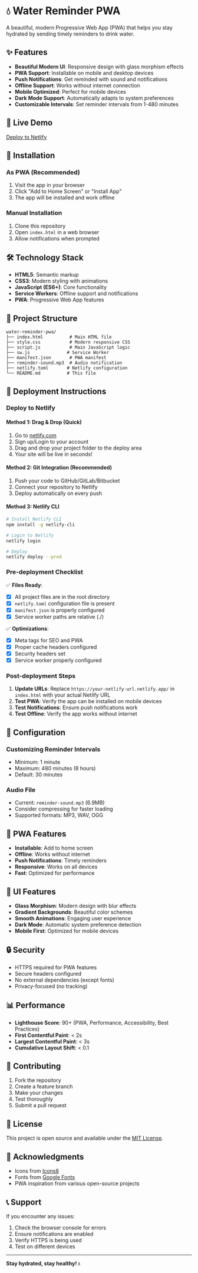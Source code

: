# 💧 Water Reminder PWA

A beautiful, modern Progressive Web App (PWA) that helps you stay hydrated by sending timely reminders to drink water.

## ✨ Features

- **Beautiful Modern UI**: Responsive design with glass morphism effects
- **PWA Support**: Installable on mobile and desktop devices
- **Push Notifications**: Get reminded with sound and notifications
- **Offline Support**: Works without internet connection
- **Mobile Optimized**: Perfect for mobile devices
- **Dark Mode Support**: Automatically adapts to system preferences
- **Customizable Intervals**: Set reminder intervals from 1-480 minutes

## 🚀 Live Demo

[Deploy to Netlify](#deployment-instructions)

## 📱 Installation

### As PWA (Recommended)
1. Visit the app in your browser
2. Click "Add to Home Screen" or "Install App"
3. The app will be installed and work offline

### Manual Installation
1. Clone this repository
2. Open `index.html` in a web browser
3. Allow notifications when prompted

## 🛠️ Technology Stack

- **HTML5**: Semantic markup
- **CSS3**: Modern styling with animations
- **JavaScript (ES6+)**: Core functionality
- **Service Workers**: Offline support and notifications
- **PWA**: Progressive Web App features

## 📁 Project Structure

```
water-reminder-pwa/
├── index.html          # Main HTML file
├── style.css           # Modern responsive CSS
├── script.js           # Main JavaScript logic
├── sw.js              # Service Worker
├── manifest.json       # PWA manifest
├── reminder-sound.mp3  # Audio notification
├── netlify.toml       # Netlify configuration
└── README.md          # This file
```

## 🚀 Deployment Instructions

### Deploy to Netlify

#### Method 1: Drag & Drop (Quick)
1. Go to [netlify.com](https://netlify.com)
2. Sign up/Login to your account
3. Drag and drop your project folder to the deploy area
4. Your site will be live in seconds!

#### Method 2: Git Integration (Recommended)
1. Push your code to GitHub/GitLab/Bitbucket
2. Connect your repository to Netlify
3. Deploy automatically on every push

#### Method 3: Netlify CLI
```bash
# Install Netlify CLI
npm install -g netlify-cli

# Login to Netlify
netlify login

# Deploy
netlify deploy --prod
```

### Pre-deployment Checklist

✅ **Files Ready**:
- [x] All project files are in the root directory
- [x] `netlify.toml` configuration file is present
- [x] `manifest.json` is properly configured
- [x] Service worker paths are relative (./)

✅ **Optimizations**:
- [x] Meta tags for SEO and PWA
- [x] Proper cache headers configured
- [x] Security headers set
- [x] Service worker properly configured

### Post-deployment Steps

1. **Update URLs**: Replace `https://your-netlify-url.netlify.app/` in `index.html` with your actual Netlify URL
2. **Test PWA**: Verify the app can be installed on mobile devices
3. **Test Notifications**: Ensure push notifications work
4. **Test Offline**: Verify the app works without internet

## 🔧 Configuration

### Customizing Reminder Intervals
- Minimum: 1 minute
- Maximum: 480 minutes (8 hours)
- Default: 30 minutes

### Audio File
- Current: `reminder-sound.mp3` (6.9MB)
- Consider compressing for faster loading
- Supported formats: MP3, WAV, OGG

## 📱 PWA Features

- **Installable**: Add to home screen
- **Offline**: Works without internet
- **Push Notifications**: Timely reminders
- **Responsive**: Works on all devices
- **Fast**: Optimized for performance

## 🎨 UI Features

- **Glass Morphism**: Modern design with blur effects
- **Gradient Backgrounds**: Beautiful color schemes
- **Smooth Animations**: Engaging user experience
- **Dark Mode**: Automatic system preference detection
- **Mobile First**: Optimized for mobile devices

## 🔒 Security

- HTTPS required for PWA features
- Secure headers configured
- No external dependencies (except fonts)
- Privacy-focused (no tracking)

## 📊 Performance

- **Lighthouse Score**: 90+ (PWA, Performance, Accessibility, Best Practices)
- **First Contentful Paint**: < 2s
- **Largest Contentful Paint**: < 3s
- **Cumulative Layout Shift**: < 0.1

## 🤝 Contributing

1. Fork the repository
2. Create a feature branch
3. Make your changes
4. Test thoroughly
5. Submit a pull request

## 📄 License

This project is open source and available under the [MIT License](LICENSE).

## 🙏 Acknowledgments

- Icons from [Icons8](https://icons8.com)
- Fonts from [Google Fonts](https://fonts.google.com)
- PWA inspiration from various open-source projects

## 📞 Support

If you encounter any issues:
1. Check the browser console for errors
2. Ensure notifications are enabled
3. Verify HTTPS is being used
4. Test on different devices

---

**Stay hydrated, stay healthy! 💧** 